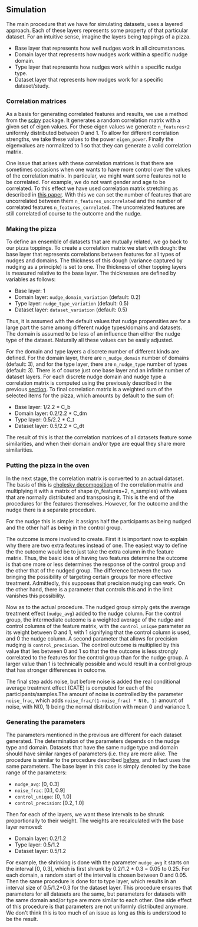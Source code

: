 ## Simulation

The main procedure that we have for simulating datasets, uses a layered approach. Each of these layers represents some property of that particular dataset. For an intuitive sense, imagine the layers being toppings of a pizza.

- Base layer that represents how well nudges work in all circumstances.
- Domain layer that represents how nudges work within a specific nudge domain.
- Type layer that represents how nudges work within a specific nudge type.
- Dataset layer that represents how nudges work for a specific dataset/study.

### Correlation matrices

As a basis for generating correlated features and results, we use a method from the [scipy](https://docs.scipy.org/doc/scipy/reference/generated/scipy.stats.random_correlation.html) package. It generates a random correlation matrix with a given set of eigen values. For these eigen values we generate `n_features+2` uniformly distributed between 0 and 1. To allow for different correlation strengths, we take these values to the power `eigen_power`. Finally the eigenvalues are normalized to 1 so that they can generate a valid correlation matrix.

One issue that arises with these correlation matrices is that there are sometimes occasions when one wants to have more control over the values of the correlation matrix. In particular, we might want some features not to be correlated. For example, we do not want gender and age to be correlated. To this effect we have used correlation matrix stretching as described in [this paper](https://epubs.siam.org/doi/abs/10.1137/140996112). With this we can set the number of features that are uncorrelated between them `n_features_uncorrelated` and the number of correlated features `n_features_correlated`. The uncorrelated features are still correlated of course to the outcome and the nudge.


### Making the pizza

To define an ensemble of datasets that are mutually related, we go back to our pizza toppings. To create a correlation matrix we start with dough: the base layer that represents correlations between features for all types of nudges and domains. The thickness of this dough (variance captured by nudging as a principle) is set to one. The thickness of other topping layers is measured relative to the base layer. The thicknesses are defined by variables as follows:

- Base layer: 1
- Domain layer: `nudge_domain_variation` (default: 0.2)
- Type layer: `nudge_type_variation` (default: 0.5)
- Dataset layer: `dataset_variation` (default: 0.5)

Thus, it is assumed with the default values that nudge propensities are for a large part the same among different nudge types/domains and datasets. The domain is assumed to be less of an influence than either the nudge type of the dataset. Naturally all these values can be easily adjusted.

For the domain and type layers a discrete number of different kinds are defined. For the domain layer, there are `n_nudge_domain` number of domains (default: 3), and for the type layer, there are `n_nudge_type` number of types (default: 3). There is of course just one base layer and an infinite number of dataset layers. For each discrete nudge domain and nudge type a correlation matrix is computed using the previously described in the previous [section](#correlation-matrices). To final correlation matrix is a weighted sum of the selected items for the pizza, which amounts by default to the sum of:

- Base layer: 1/2.2 * C_b
- Domain layer: 0.2/2.2 * C_dm
- Type layer: 0.5/2.2 * C_t
- Dataset layer: 0.5/2.2 * C_dt

The result of this is that the correlation matrices of all datasets feature some similarities, and when their domain and/or type are equal they share more similarities.

### Putting the pizza in the oven

In the next stage, the correlation matrix is converted to an actual dataset. The basis of this is [cholesky decomposition](https://numpy.org/doc/stable/reference/generated/numpy.linalg.cholesky.html) of the correlation matrix and multiplying it with a matrix of shape (n_features+2, n_samples) with values that are normally distributed and transposing it. This is the end of the procedures for the features themselves. However, for the outcome and the nudge there is a separate procedure.

For the nudge this is simple: it assigns half the participants as being nudged and the other half as being in the control group.

The outcome is more involved to create. First it is important now to explain why there are two extra features instead of one. The easiest way to define the the outcome would be to just take the extra column in the feature matrix. Thus, the basic idea of having two features determine the outcome is that one more or less determines the response of the control group and the other that of the nudged group. The difference between the two bringing the possibility of targeting certain groups for more effective treatment. Admittedly, this supposes that precision nudging can work. On the other hand, there is a parameter that controls this and in the limit vanishes this possibility.

Now as to the actual procedure. The nudged group simply gets the average treatment effect (`nudge_avg`) added to the nudge column. For the control group, the intermediate outcome is a weighted average of the nudge and control columns of the feature matrix, with the `control_unique` parameter as its weight between 0 and 1, with 1 signifying that the control column is used, and 0 the nudge column. A second parameter that allows for precision nudging is `control_precision`. The control outcome is multiplied by this value that lies between 0 and 1 so that the the outcome is less strongly correlated to the features for the control group than for the nudge group. A larger value than 1 is technically possible and would result in a control group that has stronger differences in outcome.

The final step adds noise, but before noise is added the real conditional average treatment effect (CATE) is computed for each of the participants/samples.The amount of noise is controlled by the parameter `noise_frac`, which adds `noise_frac/(1-noise_frac) * N(0, 1)` amount of noise, with N(0, 1) being the normal distribution with mean 0 and variance 1.

### Generating the parameters

The parameters mentioned in the previous are different for each dataset generated. The determination of the parameters depends on the nudge type and domain. Datasets that have the same nudge type and domain should have similar ranges of parameters (i.e. they are more alike. The procedure is similar to the procedure described [before](#making-the-pizza), and in fact uses the same parameters. The base layer in this case is simply denoted by the base range of the parameters:

- `nudge_avg`: [0, 0.3]
- `noise_frac`: [0.1, 0.9]
- `control_unique`: [0, 1.0]
- `control_precision`: [0.2, 1.0]

Then for each of the layers, we want these intervals to be shrunk proportionally to their weight. The weights are recalculated with the base layer removed:

- Domain layer: 0.2/1.2
- Type layer: 0.5/1.2
- Dataset layer: 0.5/1.2

For example, the shrinking is done with the parameter `nudge_avg` it starts on the interval [0, 0.3], which is first shrunk by 0.2/1.2 \* 0.3 = 0.05 to 0.25. For each domain, a random start of the interval is chosen between 0 and 0.05. Then the same procedure is done for to type layer, which results in an interval size of 0.5/1.2*0.3 for the dataset layer. This procedure ensures that parameters for all datasets are the same, but parameters for datasets with the same domain and/or type are more similar to each other. One side effect of this procedure is that parameters are not uniformly distributed anymore. We don't think this is too much of an issue as long as this is understood to be the result.